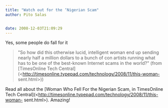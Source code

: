 ```yaml
---
title: "Watch out for the ‘Nigerian Scam"
author: Pito Salas


date: 2008-12-03T21:09:29
---
```




Yes, some people do fall for it

> "So how did this otherwise lucid, intelligent woman end up sending  
> nearly half a million dollars to a bunch of con artists running what  
> has to be one of the best-known Internet scams in the world?" (from
> [TimesOnline Tech
> Central](<http://timesonline.typepad.com/technology/2008/11/this-woman-
> sent.html>))

Read all about the [Woman Who Fell For the Nigerian Scam, in TimesOnline Tech
Central](<http://timesonline.typepad.com/technology/2008/11/this-woman-
sent.html>). Amazing!


